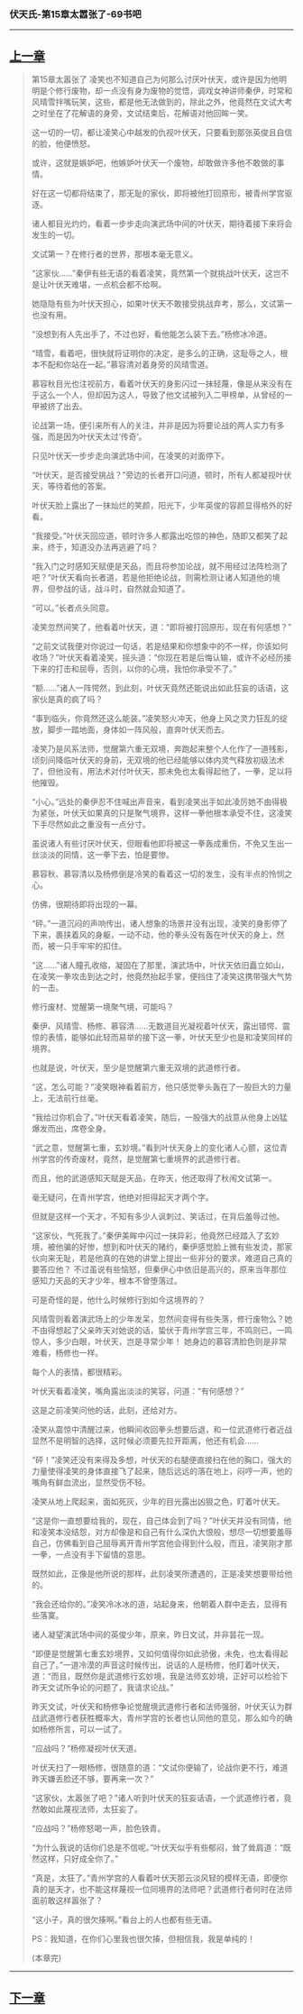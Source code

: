 ### 伏天氏-第15章太嚣张了-69书吧

--------
[上一章](./4649701faa6ce4b0c7dd742d7bb79925.md)
--------


>
>
>
>第15章太嚣张了
>凌笑也不知道自己为何那么讨厌叶伏天，或许是因为他明明是个修行废物，却一点没有身为废物的觉悟，调戏女神讲师秦伊，时常和风晴雪拌嘴玩笑，这些，都是他无法做到的，除此之外，他竟然在文试大考之时坐在了花解语的身旁，文试结束后，花解语对他回眸一笑。
>
>这一切的一切，都让凌笑心中越发的仇视叶伏天，只要看到那张英俊且自信的脸，他便愤怒。
>
>或许，这就是嫉妒吧，他嫉妒叶伏天一个废物，却敢做许多他不敢做的事情。
>
>好在这一切都将结束了，那无耻的家伙，即将被他打回原形，被青州学宫驱逐。
>
>诸人都目光灼灼，看着一步步走向演武场中间的叶伏天，期待着接下来将会发生的一切。
>
>文试第一？在修行者的世界，那根本毫无意义。
>
>“这家伙……”秦伊有些无语的看着凌笑，竟然第一个就挑战叶伏天，这岂不是让叶伏天难堪，一点机会都不给啊。
>
>她隐隐有些为叶伏天担心，如果叶伏天不敢接受挑战弃考，那么，文试第一也没有用。
>
>“没想到有人先出手了，不过也好，看他能怎么装下去。”杨修冰冷道。
>
>“晴雪，看着吧，很快就将证明你的决定，是多么的正确，这耻辱之人，根本不配和你站在一起。”慕容清对着身旁的风晴雪道。
>
>慕容秋目光也注视前方，看着叶伏天的身影闪过一抹轻蔑，像是从来没有在乎这么一个人，但却因为这人，导致了他文试被列入二甲榜单，从曾经的一甲被挤了出去。
>
>论战第一场，便引来所有人的关注，并非是因为将要论战的两人实力有多强，而是因为叶伏天太过‘传奇’。
>
>只见叶伏天一步步走向演武场中间，在凌笑的对面停下。
>
>“叶伏天，是否接受挑战？”旁边的长者开口问道，顿时，所有人都凝视叶伏天，等待着他的答案。
>
>叶伏天脸上露出了一抹灿烂的笑颜，阳光下，少年英俊的容颜显得格外的好看。
>
>“我接受。”叶伏天回应道，顿时许多人都露出吃惊的神色，随即又都笑了起来，终于，知道没办法再逃避了吗？
>
>“我入门之时感知天赋便是天品，而且将参加论战，就不用经过法阵检测了吧？”叶伏天看向长者道，若是他拒绝论战，则需检测让诸人知道他的境界，但参战的话，战斗时，自然就会知道了。
>
>“可以。”长者点头同意。
>
>凌笑忽然间笑了，他看着叶伏天，道：“即将被打回原形，现在有何感想？”
>
>“之前文试我便对你说过一句话，若是结果和你想象中的不一样，你该如何收场？”叶伏天看着凌笑，摇头道：“你现在若是后悔认输，或许不必经历接下来的打击和屈辱，否则，以你的心境，我怕你承受不了。”
>
>“额……”诸人一阵愕然，到此刻，叶伏天竟然还能说出如此狂妄的话语，这家伙是真的疯了吗？
>
>“事到临头，你竟然还这么能装。”凌笑怒火冲天，他身上风之灵力狂乱的绽放，脚步一踏地面，身体如一阵风般，直奔叶伏天而去。
>
>凌笑乃是风系法师，觉醒第六重无双境，奔跑起来整个人化作了一道残影，顷刻间降临叶伏天的身前，无双境的他已经能够以体内灵气释放初级法术了，但他没有，用法术对付叶伏天，那未免也太看得起他了，一拳，足以将他摧毁。
>
>“小心。”远处的秦伊忍不住喊出声音来，看到凌笑出手如此凌厉她不由得极为紧张，叶伏天如果真的只是聚气境界，这样一拳他根本承受不住，这凌笑下手尽然如此之重没有一点分寸。
>
>虽说诸人有些讨厌叶伏天，但眼看他即将被这一拳轰成重伤，不免又生出一丝淡淡的同情，这一拳下去，怕是要惨。
>
>慕容秋、慕容清以及杨修倒是冷笑的看着这一切的发生，没有半点的怜悯之心。
>
>仿佛，很期待即将出现的一幕。
>
>“砰。”一道沉闷的声响传出，诸人想象的场景并没有出现，凌笑的身影停了下来，裹挟着风的身躯，一动不动，他的拳头没有轰在叶伏天的身上，然而，被一只手牢牢的扣住。
>
>“这……”诸人瞳孔收缩，凝固在了那里，演武场中，叶伏天依旧矗立如山，在凌笑一拳攻击到达之时，他竟然抬起手掌，便挡住了凌笑这携带强大气势的一击。
>
>修行废材、觉醒第一境聚气境，可能吗？
>
>秦伊、风晴雪、杨修、慕容清……无数道目光凝视着叶伏天，露出错愕、震惊的表情，能够如此轻而易举的接下这一拳，叶伏天至少也是和凌笑同样的境界。
>
>也就是说，叶伏天，至少是觉醒第六重无双境的武道修行者。
>
>“这，怎么可能？”凌笑眼神看着前方，他只感觉拳头轰在了一股巨大的力量上，无法前行丝毫。
>
>“我给过你机会了。”叶伏天看着凌笑，随后，一股强大的战意从他身上凶猛爆发而出，席卷全身。
>
>“武之意，觉醒第七重，玄妙境。”看到叶伏天身上的变化诸人心颤，这位青州学宫的传奇废材，竟然，是觉醒第七重境界的武道修行者。
>
>而且，他的武道感知天赋是天品，在昨天，他还取得了秋闱文试第一。
>
>毫无疑问，在青州学宫，他绝对担得起天才两个字。
>
>但就是这样一个天才，不知有多少人讽刺过、笑话过，在背后羞辱过他。
>
>“这家伙，气死我了。”秦伊美眸中闪过一抹异彩，他竟然已经踏入了玄妙境，被他骗的好惨，想到和叶伏天的赌约，秦伊感觉脸上微有些发烫，那家伙向来无耻，若是他真的在她的讲堂上提出一些非分的要求，难道自己真的要答应他？
>不过虽说有些恼怒，但秦伊心中依旧是高兴的，原来当年那位感知力天品的天才少年，根本不曾堕落过。
>
>可是奇怪的是，他什么时候修行到如今这境界的？
>
>风晴雪则看着演武场上的少年发呆，忽然间变得有些失落，修行废物么？她不由得想起了父亲昨天对她说的话，蛰伏于青州学宫三年，不鸣则已，一鸣惊人，多少白眼，叶伏天，岂是寻常少年！
>她身边的慕容清脸色则是非常难看，杨修也一样。
>
>每个人的表情，都很精彩。
>
>叶伏天看着凌笑，嘴角露出淡淡的笑容，问道：“有何感想？”
>
>这是之前凌笑问他的话，此刻，还给对方。
>
>凌笑从震惊中清醒过来，他瞬间收回拳头想要后退，和一位武道修行者近战显然不是明智的选择，这时候必须要先拉开距离，他还有机会……
>
>“砰！”凌笑还没有来得及多想，叶伏天的右腿便直接扫在他的胸口，强大的力量使得凌笑的身体直接飞了起来，随后远远的落在地上，闷哼一声，他的嘴角有鲜血流出，显然受伤不轻。
>
>凌笑从地上爬起来，面如死灰，少年的目光露出凶狠之色，盯着叶伏天。
>
>“这是你一直想要给我的，现在，自己体会到了吗？”叶伏天并没有同情，他和凌笑本没结怨，对方却像是和自己有什么深仇大恨般，想尽一切想要羞辱自己，仿佛看到自己屈辱离开青州学宫他会得到什么般，而且，凌笑刚才那一拳，一点没有手下留情的意思。
>
>既然如此，正像是他所说的那样，此刻凌笑所遭遇的，正是凌笑想要带给他的。
>
>“我会还给你的。”凌笑冷冰冰的道，站起身来，他朝着人群中走去，显得有些落寞。
>
>诸人凝望演武场中间的英俊少年，原来，昨日文试，并非昙花一现。
>
>“即便是觉醒第七重玄妙境界，又如何值得你如此骄傲，未免，也太看得起自己了。”一道冷漠的声音这时候传出，说话的人是杨修，他盯着叶伏天，道：“而且，既然你是武道修行玄妙境，我是法师玄妙境，正好可以检验下昨天文试所争论的问题了，我请求论战。”
>
>昨天文试，叶伏天和杨修争论觉醒境武道修行者和法师强弱，叶伏天认为群战武道修行者获胜概率大，青州学宫的长者也认同他的意见，那么如今的确如杨修所言，可以一试了。
>
>“应战吗？”杨修凝视叶伏天道。
>
>叶伏天扫了一眼杨修，很随意的道：“文试你便输了，论战你更不行，难道昨天嫌丢脸还不够，要再来一次？”
>
>“这家伙，太嚣张了吧？”诸人听到叶伏天的狂妄话语，一个武道修行者，竟然敢如此蔑视法师，太狂妄了。
>
>“应战吗？”杨修怒喝一声，脸色铁青。
>
>“为什么我说的话你们总是不信呢。”叶伏天似乎有些郁闷，耸了耸肩道：“既然这样，只好成全你了。”
>
>“真是，太狂了。”青州学宫的人看着叶伏天那云淡风轻的模样无语，即便你真的是天才，也不能这样蔑视一位同境界的法师吧？武道修行者何时在法师面前敢这样嚣张了？
>
>“这小子，真的很欠揍啊。”看台上的人也都有些无语。
>
>PS：我知道，在你们心里我也很欠揍，但相信我，我是单纯的！
>
>(本章完)
>
>

--------
[下一章](./0d43b384a7dad6d53b87b5c135dd0313.md)
--------
